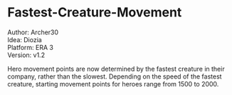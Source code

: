 # Fastest-Creature-Movement

Author: Archer30  
Idea: Diozia  
Platform: ERA 3  
Version: v1.2

Hero movement points are now determined by the fastest creature in their company, rather than the slowest. Depending on the speed of the fastest creature, starting movement points for heroes range from 1500 to 2000.
